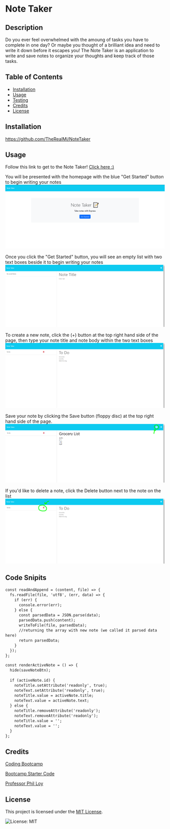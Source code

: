 # Note Taker

## Description
Do you ever feel overwhelmed with the amoung of tasks you have to complete in one day? Or maybe you thought of a brilliant idea and need to write it down before it escapes you! The Note Taker is an application to write and save notes to organize your thoughts and keep track of those tasks.



## Table of Contents 

- [Installation](#installation)
- [Usage](#usage)
- [Testing](#testing)
- [Credits](#credits)
- [License](#license)

## Installation

https://github.com/TheRealMi/NoteTaker

## Usage
Follow this link to get to the Note Taker!
[Click here :)](https://notetaker-mo-4bf6fa91d433.herokuapp.com/)

You will be presented with the homepage with the blue "Get Started" button to begin writing your notes
![Homepage screenshot](./public/assets/images/homepage.PNG)

Once you click the "Get Started" button, you will see an empty list with two text boxes beside it to begin writing your notes
![NotesPage screenshot](./public/assets/images/emptyNotes.PNG)

To create a new note, click the (+) button at the top right hand side of the page, then type your note title and note body within the two text boxes
![Note Example screenshot](./public/assets/images/exampleNote.PNG)

Save your note by clicking the Save button (floppy disc) at the top right hand side of the page.
![Save screenshot](./public/assets/images/saveBtn.PNG)

If you'd like to delete a note, click the Delete button next to the note on the list
![Delete screenshot](./public/assets/images/deleteBtn.PNG)

## Code Snipits
```
const readAndAppend = (content, file) => {
  fs.readFile(file, 'utf8', (err, data) => {
    if (err) {
      console.error(err);
    } else {
      const parsedData = JSON.parse(data);
      parsedData.push(content);
      writeToFile(file, parsedData);
      //returning the array with new note (we called it parsed data here)
      return parsedData;
    }
  });
};
```

```
const renderActiveNote = () => {
  hide(saveNoteBtn);

  if (activeNote.id) {
    noteTitle.setAttribute('readonly', true);
    noteText.setAttribute('readonly', true);
    noteTitle.value = activeNote.title;
    noteText.value = activeNote.text;
  } else {
    noteTitle.removeAttribute('readonly');
    noteText.removeAttribute('readonly');
    noteTitle.value = '';
    noteText.value = '';
  }
};
```
## Credits

[Coding Bootcamp](https://courses.bootcampspot.com)

[Bootcamp Starter Code](https://github.com/coding-boot-camp/miniature-eureka)

[Professor Phil Loy](https://github.com/philliploy)


## License

This project is licensed under the [MIT License](LICENSE).

![License: MIT](https://img.shields.io/badge/License-MIT-yellow.svg)
